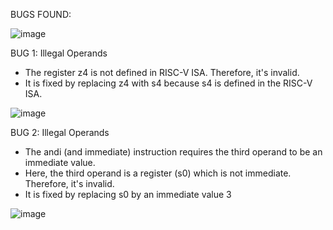 BUGS FOUND: 

![image](https://github.com/vyomasystems-lab/riscv-ctb-challenge-akshaya-2612/assets/102654877/d6e99be3-77b7-4f56-ab97-7137aec86369)

BUG 1:  Illegal Operands 
* The register z4 is not defined in RISC-V ISA. Therefore, it's invalid.
* It is fixed by replacing z4 with s4 because s4 is defined in the RISC-V ISA.
  
![image](https://github.com/vyomasystems-lab/riscv-ctb-challenge-akshaya-2612/assets/102654877/4017fd29-3bb1-4fea-9c62-2b7d32a0f9ff)

 
BUG 2: Illegal Operands
* The andi (and immediate) instruction requires the third operand to be an immediate value.
* Here, the third operand is a register (s0) which is not immediate. Therefore, it's invalid.
* It is fixed by replacing s0 by an immediate value 3
  
![image](https://github.com/vyomasystems-lab/riscv-ctb-challenge-akshaya-2612/assets/102654877/60f9072f-3583-4936-b1f5-27aeb5350521)

